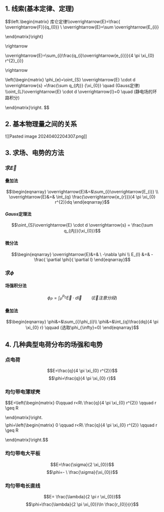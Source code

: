 ## 1. 线索(基本定律、定理)
$$\left.\begin{matrix}
 库仑定律\\\overrightarrow{E}=\frac{ \overrightarrow{F}}{q_{0}}
 \\ \overrightarrow{E}=\sum \overrightarrow{E_{i}}

\end{matrix}\right\}

\rightarrow 

\overrightarrow{E}=\sum_{i}\frac{q_{i}\overrightarrow{e_{i}}}{4 \pi \xi_{0} r^{2}_{i}}

\rightarrow

\left\{\begin{matrix}
\phi_{e}=\oint_{S} \overrightarrow{E} \cdot d \overrightarrow{s} =\frac{\sum q_{内}} {\xi_{0}} \quad (Gauss定律) \\\oint_{L}\overrightarrow{E} \cdot d \overrightarrow{l}=0 \quad (静电场的环路积分)

\end{matrix}\right.
$$

## 2. 基本物理量之间的关系

![[Pasted image 20240402204307.png]]
## 3. 求场、电势的方法
### 求$\overrightarrow{E}$

#### 叠加法

$$\begin{eqnarray}
\overrightarrow{E}&=&\sum_{i}\overrightarrow{E_{i}}
\\
\overrightarrow{E}&=& \int_{q} \frac{\overrightarrow{e_{r}}}{4 \pi \xi_{0} r^{2}}dq
\end{eqnarray}$$

#### $Gauss$定理法

$$\oint_{S}\overrightarrow{E} \cdot d \overrightarrow{s} = \frac{\sum q_{内}}{\xi_{0}}$$

#### 微分法

$$\begin{eqnarray}
\overrightarrow{E}&=& \ -\nabla \phi \\
E_{l} &=& - \frac{ \partial \phi}{ \partial l}
\end{eqnarray}$$

### 求$\phi$

#### 场强积分法

$$\phi_{P}=\int^{P_{0}}_{P} \overrightarrow{E} \cdot d \overrightarrow{l}\qquad (\overrightarrow{E}注意分段)$$

#### 叠加法

$$\begin{eqnarray}
\phi&=&\sum_{i}\phi_{i}\\
\phi&=&\int_{q}\frac{dq}{4 \pi \xi_{0} r} \qquad (选取\phi_{\infty}=0)
\end{eqnarray}$$

## 4. 几种典型电荷分布的场强和电势
### 点电荷

$$E=\frac{q}{4 \pi \xi_{0} r^{2}}$$
$$\phi=\frac{q}{4 \pi \xi_{0} r}$$
### 均匀带电薄球壳

$$E=\left\{\begin{matrix}
 0\qquad r<R\\ \frac{q}{4 \pi \xi_{0} r^{2}} \qquad r \geq R

\end{matrix}\right.$$
$$\phi=\left\{\begin{matrix}
 0 \qquad r<R\\ \frac{q}{4 \pi \xi_{0} r^{2}} \qquad r \geq R

\end{matrix}\right.$$
### 均匀带电大平板
$$E=\frac{\sigma}{2 \xi_{0}}$$
$$\phi=- \ \frac{\sigma}{\xi_{0}}$$
### 均匀带电长直线

$$E= \frac{\lambda}{2 \pi r \xi_{0}}$$
$$\phi=\frac{\lambda}{2 \pi \xi_{0}}\ln \frac{r_{0}}{r}$$
